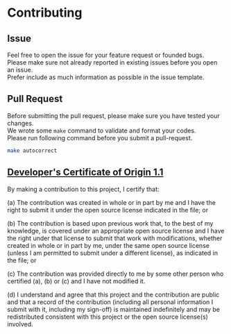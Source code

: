 # Contributing

## Issue

Feel free to open the issue for your feature request or founded bugs.  
Please make sure not already reported in existing issues before you open an issue.  
Prefer include as much information as possible in the issue template.  

## Pull Request

Before submitting the pull request, please make sure you have tested your changes.  
We wrote some `make` command to validate and format your codes.  
Please run following command before you submit a pull-request.  

```sh
make autocorrect
```

## [Developer's Certificate of Origin 1.1](https://elinux.org/Developer_Certificate_Of_Origin)

By making a contribution to this project, I certify that:

(a) The contribution was created in whole or in part by me and I have the right to submit it under the open source license indicated in the file; or

(b) The contribution is based upon previous work that, to the best of my knowledge, is covered under an appropriate open source license and I have the right under that license to submit that work with modifications, whether created in whole or in part by me, under the same open source license (unless I am permitted to submit under a different license), as indicated in the file; or

(c) The contribution was provided directly to me by some other person who certified (a), (b) or (c) and I have not modified it.

(d) I understand and agree that this project and the contribution are public and that a record of the contribution (including all personal information I submit with it, including my sign-off) is maintained indefinitely and may be redistributed consistent with this project or the open source license(s) involved.
